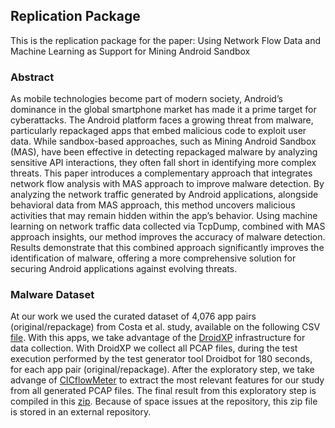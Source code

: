 ## Replication Package


This is the replication package for the paper: Using Network Flow Data and Machine Learning as Support for Mining Android Sandbox

### Abstract

As mobile technologies become part of modern society, Android’s dominance in the global smartphone market has made it
a prime target for cyberattacks. The Android platform faces a growing threat from malware, particularly repackaged apps that embed
malicious code to exploit user data. While sandbox-based approaches, such as Mining Android Sandbox (MAS), have been effective in
detecting repackaged malware by analyzing sensitive API interactions, they often fall short in identifying more complex threats. This
paper introduces a complementary approach that integrates network flow analysis with MAS approach to improve malware detection.
By analyzing the network traffic generated by Android applications, alongside behavioral data from MAS approach, this method
uncovers malicious activities that may remain hidden within the app’s behavior. Using machine learning on network traffic data
collected via TcpDump, combined with MAS approach insights, our method improves the accuracy of malware detection. Results
demonstrate that this combined approach significantly improves the identification of malware, offering a more comprehensive solution
for securing Android applications against evolving threats.

### Malware Dataset

At our work we used the curated dataset of 4,076 app pairs (original/repackage) from Costa et al. study, available on the following CSV [file](https://github.com/droidxp/paper-droidxptrace-results/blob/main/TSE/large_ds.csv). With this apps, we take advantage of the [DroidXP](https://github.com/droidxp/benchmark) infrastructure for data collection. With DroidXP we collect all PCAP files, during the test execution performed by the test generator tool Droidbot for 180 seconds, for each app pair (original/repackage). After the exploratory step, we take advange of [CICflowMeter](https://github.com/ahlashkari/CICFlowMeter) to extract the most relevant features for our study from all generated PCAP files. The final result from this exploratory step is compiled in this [zip](https://unbbr-my.sharepoint.com/:u:/g/personal/180040723_aluno_unb_br/EQi-3p0Rg1xDtsUt7hwGTHABJaCwOB2DbbWDFjUrG5jZ8A?e=KWXkOu). Because of space issues at the repository, this zip file is stored in an external repository.
